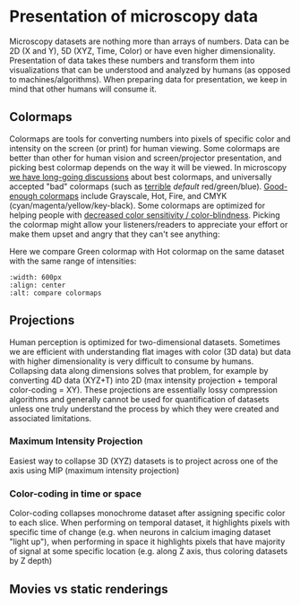 # Presentation of microscopy data

Microscopy datasets are nothing more than arrays of numbers. Data can be 2D (X and Y), 5D (XYZ, Time, Color) or have even higher dimensionality. Presentation of data takes these numbers and transform them into visualizations that can be understood and analyzed by humans (as opposed to machines/algorithms). When preparing data for presentation, we keep in mind that other humans will consume it.

## Colormaps

Colormaps are tools for converting numbers into pixels of specific color and intensity on the screen (or print) for human viewing. Some colormaps are better than other for human vision and screen/projector presentation, and picking best colormap depends on the way it will be viewed. In microscopy [we have long-going discussions](https://pmc.ncbi.nlm.nih.gov/articles/PMC4959790/) about best colormaps, and universally accepted "bad" colormaps (such as [terrible](https://x.com/Red_Green_Cow) *default* red/green/blue). [Good-enough colormaps](https://x.com/aandr314/status/1552748112262807552) include Grayscale, Hot, Fire, and CMYK (cyan/magenta/yellow/key-black). Some colormaps are optimized for helping people with [decreased color sensitivity / color-blindness](https://journals.asm.org/doi/10.1128/mra.00795-22). Picking the colormap might allow your listeners/readers to appreciate your effort or make them upset and angry that they can't see anything:

Here we compare Green colormap with Hot colormap on the same dataset with the same range of intensities:

```{image} ../../static/colormaps.jpeg
:width: 600px
:align: center
:alt: compare colormaps
```

## Projections

Human perception is optimized for two-dimensional datasets. Sometimes we are efficient with understanding flat images with color (3D data) but data with higher dimensionality is very difficult to consume by humans. Collapsing data along dimensions solves that problem, for example by converting 4D data (XYZ+T) into 2D (max intensity projection + temporal color-coding = XY). These projections are essentially lossy compression algorithms and generally cannot be used for quantification of datasets unless one truly understand the process by which they were created and associated limitations.

### Maximum Intensity Projection

Easiest way to collapse 3D (XYZ) datasets is to project across one of the axis using MIP (maximum intensity projection)

### Color-coding in time or space

Color-coding collapses monochrome dataset after assigning specific color to each slice. When performing on temporal dataset, it highlights pixels with specific time of change (e.g. when neurons in calcium imaging dataset "light up"), when performing in space it highlights pixels that have majority of signal at some specific location (e.g. along Z axis, thus coloring datasets by Z depth)

## Movies vs static renderings
